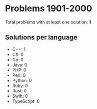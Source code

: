 # Problems 1901-2000

Total problems with at least one solution: **1**

## Solutions per language

- C++: 1
- C#: 0
- Go: 0
- Java: 0
- PHP: 0
- Perl: 0
- Python: 0
- Ruby: 0
- Rust: 0
- Swift: 0
- TypeScript: 0
